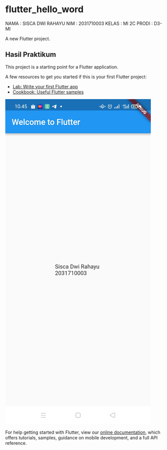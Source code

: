 # flutter_hello_word
NAMA : SISCA DWI RAHAYU
NIM : 2031710003
KELAS : MI 2C
PRODI : D3-MI

A new Flutter project.

## Hasil Praktikum

This project is a starting point for a Flutter application.

A few resources to get you started if this is your first Flutter project:

- [Lab: Write your first Flutter app](https://flutter.dev/docs/get-started/codelab)
- [Cookbook: Useful Flutter samples](https://flutter.dev/docs/cookbook)

![Hasil Run Android](gambar.jpeg)

For help getting started with Flutter, view our
[online documentation](https://flutter.dev/docs), which offers tutorials,
samples, guidance on mobile development, and a full API reference.
